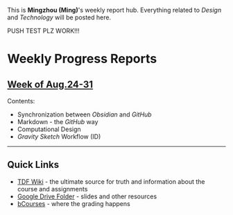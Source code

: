 This is **Mingzhou (Ming)**'s weekly report hub. Everything related to *Design* and *Technology* will be posted here.

PUSH TEST PLZ WORK!!!

# Weekly Progress Reports

## [Week of Aug.24-31](weekly-reports/2023_08_24_ProgressReport.md)
Contents:
- Synchronization between *Obsidian* and *GitHub*
- Markdown - the *GitHub* way
- Computational Design
- *Gravity Sketch* Workflow (ID)

--- 
## Quick Links

- [TDF Wiki](https://github.com/Berkeley-MDes/desinv-202/wiki) - the ultimate source for truth and information about the course and assignments
- [Google Drive Folder](https://drive.google.com/drive/folders/1OjFgu4llHn-2WayQFVWRKFyOkQ_WaQRx?usp=drive_link) - slides and other resources
- [bCourses](https://bcourses.berkeley.edu/courses/1528355) - where the grading happens


